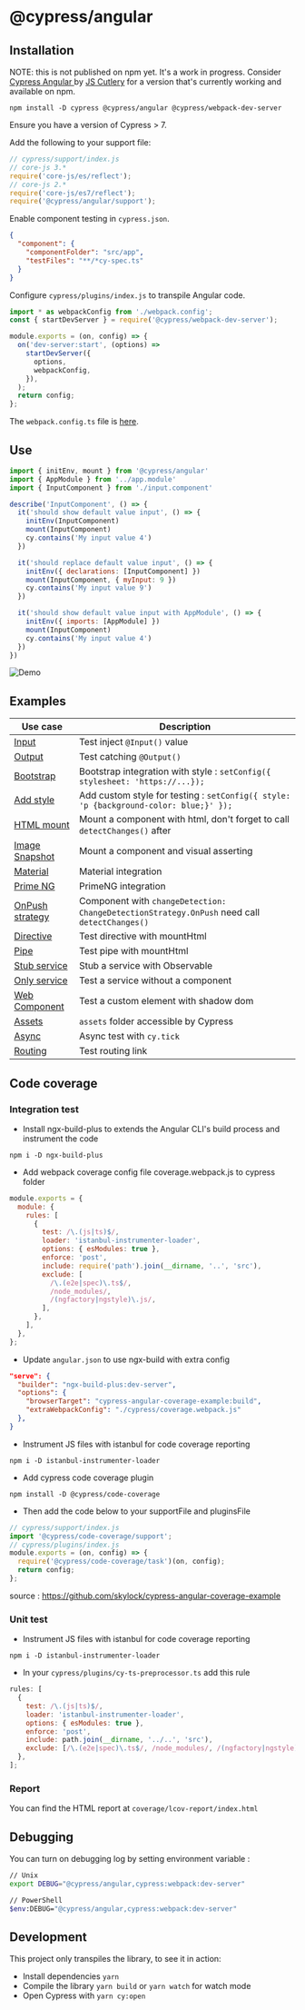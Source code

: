 # @cypress/angular

## Installation

NOTE: this is not published on npm yet. It's a work in progress. Consider [Cypress Angular
](https://github.com/jscutlery/test-utils/tree/main/packages/cypress-angular) by [JS Cutlery](https://github.com/jscutlery) for a version that's currently working and available on npm.

```shell
npm install -D cypress @cypress/angular @cypress/webpack-dev-server
```

Ensure you have a version of Cypress > 7. 

Add the following to your support file:

```js
// cypress/support/index.js
// core-js 3.*
require('core-js/es/reflect');
// core-js 2.*
require('core-js/es7/reflect');
require('@cypress/angular/support');
```

Enable component testing in `cypress.json`.

```json
{
  "component": {
    "componentFolder": "src/app",
    "testFiles": "**/*cy-spec.ts"
  }
}
```

Configure `cypress/plugins/index.js` to transpile Angular code.

```javascript
import * as webpackConfig from './webpack.config';
const { startDevServer } = require('@cypress/webpack-dev-server');

module.exports = (on, config) => {
  on('dev-server:start', (options) =>
    startDevServer({
      options,
      webpackConfig,
    }),
  );
  return config;
};
```

The `webpack.config.ts` file is [here](cypress/plugins/webpack.config.ts).

## Use

```js
import { initEnv, mount } from '@cypress/angular'
import { AppModule } from '../app.module'
import { InputComponent } from './input.component'

describe('InputComponent', () => {
  it('should show default value input', () => {
    initEnv(InputComponent)
    mount(InputComponent)
    cy.contains('My input value 4')
  })

  it('should replace default value input', () => {
    initEnv({ declarations: [InputComponent] })
    mount(InputComponent, { myInput: 9 })
    cy.contains('My input value 9')
  })

  it('should show default value input with AppModule', () => {
    initEnv({ imports: [AppModule] })
    mount(InputComponent)
    cy.contains('My input value 4')
  })
})

```

![Demo](images/demo.png)

## Examples

| Use case                                             | Description                                                                                  |
| ---------------------------------------------------- | -------------------------------------------------------------------------------------------- |
| [Input](src/app/input)                               | Test inject `@Input()` value                                                                 |
| [Output](src/app/output-subscribe)                   | Test catching `@Output()`                                                                    |
| [Bootstrap](src/app/bootstrap-button)                | Bootstrap integration with style : `setConfig({ stylesheet: 'https://...});`                 |
| [Add style](src/app/add-style)                       | Add custom style for testing : `setConfig({ style: 'p {background-color: blue;}' });`        |
| [HTML mount](src/app/html-mount)                     | Mount a component with html, don't forget to call `detectChanges()` after                    |
| [Image Snapshot](src/app/image-snapshot)             | Mount a component and visual asserting                                                       |
| [Material](src/app/material-button)                  | Material integration                                                                         |
| [Prime NG](src/app/primeng-button)                   | PrimeNG integration                                                                          |
| [OnPush strategy](src/app/on-push-strat)             | Component with `changeDetection: ChangeDetectionStrategy.OnPush` need call `detectChanges()` |
| [Directive](src/app/directives/highlight)            | Test directive with mountHtml                                                                |
| [Pipe](src/app/pipes/capitalize)                     | Test pipe with mountHtml                                                                     |
| [Stub service](src/app/service-stub)                 | Stub a service with Observable                                                               |
| [Only service](src/app/my-values.service.cy-spec.ts) | Test a service without a component                                                           |
| [Web Component](src/app/use-custom-element)          | Test a custom element with shadow dom                                                        |
| [Assets](src/app/assets-image)                       | `assets` folder accessible by Cypress                                                        |
| [Async](src/app/timeout)                             | Async test with `cy.tick`                                                                    |
| [Routing](src/app/routing)                           | Test routing link                                                                            |

## Code coverage

### Integration test

- Install ngx-build-plus to extends the Angular CLI's build process and instrument the code

`npm i -D ngx-build-plus`

- Add webpack coverage config file coverage.webpack.js to cypress folder

```javascript
module.exports = {
  module: {
    rules: [
      {
        test: /\.(js|ts)$/,
        loader: 'istanbul-instrumenter-loader',
        options: { esModules: true },
        enforce: 'post',
        include: require('path').join(__dirname, '..', 'src'),
        exclude: [
          /\.(e2e|spec)\.ts$/,
          /node_modules/,
          /(ngfactory|ngstyle)\.js/,
        ],
      },
    ],
  },
};
```

- Update `angular.json` to use ngx-build with extra config

```json
"serve": {
  "builder": "ngx-build-plus:dev-server",
  "options": {
    "browserTarget": "cypress-angular-coverage-example:build",
    "extraWebpackConfig": "./cypress/coverage.webpack.js"
  },
}
```

- Instrument JS files with istanbul for code coverage reporting

`npm i -D istanbul-instrumenter-loader`

- Add cypress code coverage plugin

`npm install -D @cypress/code-coverage`

- Then add the code below to your supportFile and pluginsFile

```javascript
// cypress/support/index.js
import '@cypress/code-coverage/support';
// cypress/plugins/index.js
module.exports = (on, config) => {
  require('@cypress/code-coverage/task')(on, config);
  return config;
};
```

source : <https://github.com/skylock/cypress-angular-coverage-example>

### Unit test

- Instrument JS files with istanbul for code coverage reporting

`npm i -D istanbul-instrumenter-loader`

- In your `cypress/plugins/cy-ts-preprocessor.ts` add this rule

```javascript
rules: [
  {
    test: /\.(js|ts)$/,
    loader: 'istanbul-instrumenter-loader',
    options: { esModules: true },
    enforce: 'post',
    include: path.join(__dirname, '../..', 'src'),
    exclude: [/\.(e2e|spec)\.ts$/, /node_modules/, /(ngfactory|ngstyle)\.js/],
  },
];
```

### Report

You can find the HTML report at `coverage/lcov-report/index.html`

## Debugging

You can turn on debugging log by setting environment variable :

```bash
// Unix
export DEBUG="@cypress/angular,cypress:webpack:dev-server"

// PowerShell
$env:DEBUG="@cypress/angular,cypress:webpack:dev-server"
```

## Development

This project only transpiles the library, to see it in action:

- Install dependencies `yarn`
- Compile the library `yarn build` or `yarn watch` for watch mode
- Open Cypress with `yarn cy:open`
